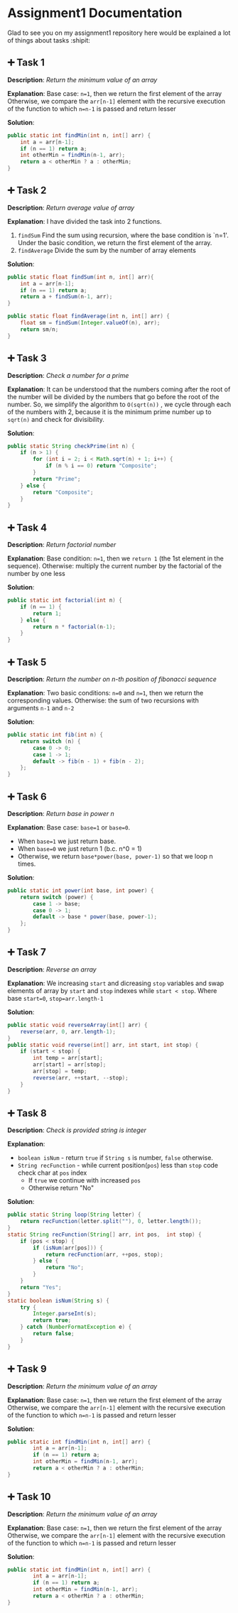 # Assignment1 Documentation
Glad to see you on my assignment1 repository here would be explained a lot of things about tasks :shipit:

## :heavy_plus_sign: Task 1
**Description**: *Return the minimum value of an array*

**Explanation**: Base case: `n=1`, then we return the first element of the array
Otherwise, we compare the `arr[n-1]` element with the recursive execution of the function to which `n=n-1` is passed and return lesser

**Solution**:
```java
public static int findMin(int n, int[] arr) {
    int a = arr[n-1];
    if (n == 1) return a;
    int otherMin = findMin(n-1, arr);
    return a < otherMin ? a : otherMin;
}
```

## :heavy_plus_sign: Task 2
**Description**: *Return average value of array*

**Explanation**: I have divided the task into 2 functions.
1. `findSum` Find the sum using recursion, where the base condition is `n=1'. Under the basic condition, we return the first element of the array.
2. `findAverage` Divide the sum by the number of array elements

**Solution**:
```java
public static float findSum(int n, int[] arr){
    int a = arr[n-1];
    if (n == 1) return a;
    return a + findSum(n-1, arr);
}

public static float findAverage(int n, int[] arr) {
    float sm = findSum(Integer.valueOf(n), arr);
    return sm/n;
}
```

## :heavy_plus_sign: Task 3
**Description**: *Check a number for a prime*

**Explanation**: It can be understood that the numbers coming after the root of the number will be divided by the numbers that go before the root of the number.
So, we simplify the algorithm to `O(sqrt(n))`
, we cycle through each of the numbers with 2, because it is the minimum prime number up to `sqrt(n)` and check for divisibility.

**Solution**:
```java
public static String checkPrime(int n) {
    if (n > 1) {
        for (int i = 2; i < Math.sqrt(n) + 1; i++) {
            if (n % i == 0) return "Composite";
        }
        return "Prime";
    } else {
        return "Composite";
    }
}

```
## :heavy_plus_sign: Task 4
**Description**: *Return factorial number*

**Explanation**: Base condition: `n=1`, then we `return 1` (the 1st element in the sequence). Otherwise: multiply the current number by the factorial of the number by one less

**Solution**:
```java
public static int factorial(int n) {
    if (n == 1) {
        return 1;
    } else {
        return n * factorial(n-1);
    }
}
```

## :heavy_plus_sign: Task 5
**Description**: *Return the number on n-th position of fibonacci sequence*

**Explanation**: Two basic conditions: `n=0` and `n=1`, then we return the corresponding values.
Otherwise: the sum of two recursions with arguments `n-1` and `n-2`

**Solution**:
```java
public static int fib(int n) {
    return switch (n) {
        case 0 -> 0;
        case 1 -> 1;
        default -> fib(n - 1) + fib(n - 2);
    };
}
```

## :heavy_plus_sign: Task 6
**Description**: *Return base in power n*

**Explanation**: Base case: `base=1` or `base=0`. 
- When `base=1` we just return base. 
- When `base=0` we just return 1 (b.c. n^0 = 1)
- Otherwise, we return `base*power(base, power-1)` so that we loop n times.

**Solution**:
```java
public static int power(int base, int power) {
    return switch (power) {
        case 1 -> base;
        case 0 -> 1;
        default -> base * power(base, power-1);
    };
}
```

## :heavy_plus_sign: Task 7
**Description**: *Reverse an array*

**Explanation**: We increasing `start` and dicreasing `stop` variables and swap elements of array by `start` and `stop` indexes while `start < stop`. Where base `start=0`, `stop=arr.length-1`

**Solution**:
```java
public static void reverseArray(int[] arr) {
    reverse(arr, 0, arr.length-1);
}
public static void reverse(int[] arr, int start, int stop) {
    if (start < stop) {
        int temp = arr[start];
        arr[start] = arr[stop];
        arr[stop] = temp;
        reverse(arr, ++start, --stop);
    }
}
```

## :heavy_plus_sign: Task 8
**Description**: *Check is provided string is integer*

**Explanation**: 
- `boolean isNum` - return `true` if `String s` is number, `false` otherwise.
- `String recFunction` - while current position(`pos`) less than `stop` code check char at `pos` index
    - If `true` we continue with increased `pos`
    - Otherwise return "No"

**Solution**:
```java
public static String loop(String letter) {
    return recFunction(letter.split(""), 0, letter.length());
}
static String recFunction(String[] arr, int pos,  int stop) {
    if (pos < stop) {
        if (isNum(arr[pos])) {
            return recFunction(arr, ++pos, stop);
        } else {
            return "No";
        }
    }
    return "Yes";
}
static boolean isNum(String s) {
    try {
        Integer.parseInt(s);
        return true;
    } catch (NumberFormatException e) {
        return false;
    }
}
```

## :heavy_plus_sign: Task 9
**Description**: *Return the minimum value of an array*

**Explanation**: Base case: `n=1`, then we return the first element of the array
Otherwise, we compare the `arr[n-1]` element with the recursive execution of the function to which `n=n-1` is passed and return lesser

**Solution**:
```java
public static int findMin(int n, int[] arr) {
        int a = arr[n-1];
        if (n == 1) return a;
        int otherMin = findMin(n-1, arr);
        return a < otherMin ? a : otherMin;
}
```

## :heavy_plus_sign: Task 10
**Description**: *Return the minimum value of an array*

**Explanation**: Base case: `n=1`, then we return the first element of the array
Otherwise, we compare the `arr[n-1]` element with the recursive execution of the function to which `n=n-1` is passed and return lesser

**Solution**:
```java
public static int findMin(int n, int[] arr) {
        int a = arr[n-1];
        if (n == 1) return a;
        int otherMin = findMin(n-1, arr);
        return a < otherMin ? a : otherMin;
}
```
